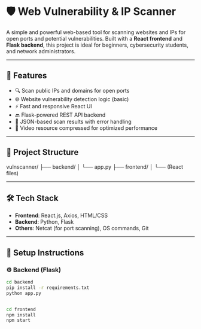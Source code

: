 # 🛡️ Web Vulnerability & IP Scanner

A simple and powerful web-based tool for scanning websites and IPs for open ports and potential vulnerabilities. Built with a **React frontend** and **Flask backend**, this project is ideal for beginners, cybersecurity students, and network administrators.

---

## 🚀 Features

- 🔍 Scan public IPs and domains for open ports
- 🌐 Website vulnerability detection logic (basic)
- ⚡ Fast and responsive React UI
- 🔙 Flask-powered REST API backend
- 🧩 JSON-based scan results with error handling
- 🎥 Video resource compressed for optimized performance

---

## 📁 Project Structure

vulnscanner/
├── backend/
│   └── app.py
├── frontend/
│   └── (React files)                  



---

## 🛠️ Tech Stack

- **Frontend**: React.js, Axios, HTML/CSS
- **Backend**: Python, Flask
- **Others**: Netcat (for port scanning), OS commands, Git

---

## 🔧 Setup Instructions

### ⚙️ Backend (Flask)

```bash
cd backend
pip install -r requirements.txt
python app.py


cd frontend
npm install
npm start


